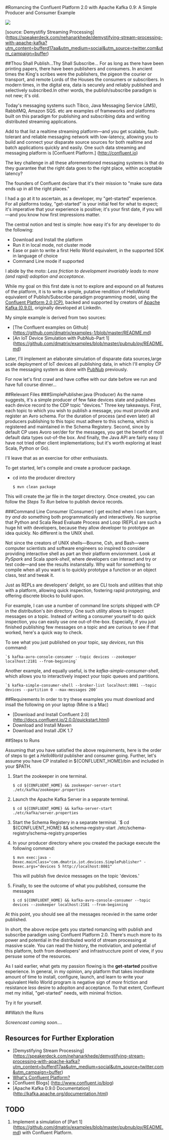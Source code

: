 #Romancing the Confluent Platform 2.0 with Apache Kafka 0.9: A Simple Producer and Consumer Example

![](images/confluent.png)

[source: Demystifiy Streaming Processing] (https://speakerdeck.com/nehanarkhede/demystifying-stream-processing-with-apache-kafka?utm_content=bufferd17aa&utm_medium=social&utm_source=twitter.com&utm_campaign=buffer)

##Thou Shall Publish...Thy Shall Subscribe...
For as long as there have been printing papers, there have been publishers and consumers. 
In ancient times the King's scribes were the publishers, the pigeon the courier or transport, and remote Lords of the Houses the consumers or subscribers. In modern times, in the digital era, data is securely and reliably published and selectively subscribed.In other words, the publish/subscribe paradigm is not new; it's old.

Today's messaging systems such Tibco, Java Messaging Service (JMS), RabbitMQ, Amazon SQS. etc are examples of frameworks and platforms built on this paradigm for publishing and subscribing data and writing distributed streaming applications.

Add to that list a realtime streaming platform—and you get scalable, fault-tolerant and reliable messaging network with low-latency, allowing you to build and connect your disparate source sources for both realtime and batch applications quickly and easily. One such data streaming and messaging platform is [Confluent Platform.] (http://confluent.io)

The key challenge in all these aforementioned messaging systems is that do they guarantee that the right data goes to the right place, within acceptable latency? 

The founders of Confluent declare that it's their mission to "make sure data ends up in all the right places."

I had a go at it to ascertain, as a developer, my "get-started" experience. For all platforms today, "get-started" is your initial feel for what to expect; it's imperative that your experience is positive; it's your first date, if you will—and you know how first impressions matter.

The central notion and test is simple: how easy it's for any developer to do the following:
- Download and Install the platform
- Run it in local mode, not cluster mode
- Ease or pain to write a first Hello World equivalent, in the supported SDK in language of choice
- Command Line mode if supported

I abide by the moto: *Less friction to development invariably leads to more (and rapid) adoption and acceptance*.

While my goal on this first date is not to explore and expound on all features of the platform, it is to write a simple, putative rendition of HelloWorld equivalent of Publish/Subscribe paradigm programming model, using the  
[Confluent Platform 2.0 (CP)](http://confluent.io), backed and supported by creators of [Apache Kafka (0.9.0)](http://kafka.apache.org), originally developed at LinkedIn.

My simple example is derived from two sources:
- [The Confluent examples on Github] (https://github.com/dmatrix/examples-1/blob/master/README.md)
- [An IoT Device Simulation with PubNub-Part 1] (https://github.com/dmatrix/examples/blob/master/pubnub/py/README.md)

Later, I'll implement an elaborate simulation of disparate data sources,large scale deployment of IoT devices all publishing data, in which I'll employ CP as the messaging system as done with [PubNub](https://www.linkedin.com/pulse/pubnub-integration-apache-spark-influxdb-simulation-iot-damji) previously.

For now let's first crawl and have coffee with our date before we run and have full course dinner...

##Relevant Files
###SimplePublisher.java (Producer)
As the name suggests, it's a simple producer of few fake devices state and publishes each device record to the CDP topic "devices." Three key takeaways. First, each topic to which you wish to publish a message, you must provide and register an Avro schema. For the duration of process (and even later) all producers publishing to this topic must adhere to this schema, which is registered and maintained in the Schema Registery. Second, since by default CP uses Avoro ser/der for the messages, you get the benefit of most default data types out-of-the box. And finally, the Java API are fairly easy (I have not tried other client implementations; but it's worth exploring at least Scala, Python or Go).

I'll leave that as an exercise for other enthusiasts. 

To get started, let's compile and create a producer package. 

- cd into the producer directory

	`$ mvn clean package`

This will create the jar file in the *target* directory. Once created, you can follow the *Steps To Run* below to publish device records.

###Command Line Consumer (Consumer)
I get excited when I can *learn, try and do* something both programmatically and interactively. No surprise that Python and Scala Read Evaluate Process and Loop (REPLs) are such a huge hit with developers, because they allow developer to prototype an idea quickly. No different is the UNIX shell. 

Not since the creators of UNIX shells—Bourne, Csh, and Bash—were computer scientists and software engineers so inspired to consider providing interactive shell as part an their platform enviornment. Look at *PySpark* and Scala *spark-shell*, where developers can interact and try or test code—and see the results instanstally. Why wait for something to compile when all you want is to quickly prototype a function or an object class, test and tweak it.

Just as REPLs are developers' delight, so are CLI tools and utilities that ship with a platform, allowing quick inspection, fostering rapid prototyping, and offering discrete blocks to build upon.

For example, I can use a number of command line scripts shipped with CP in the distribution's *bin* directory. One such utility allows to inspect messages on a topic. Instead of writing a consumer yourself to do quick inspection, you can easily use one out-of-the-box. Especially, if you just finished publishing few messages on a topic and are curious to see if that worked, here's a quick way to check.

To see what you just published on your topic, say *devices*, run this command:

	`$ kafka-avro-console-consumer --topic devices --zookeeper localhost:2181 --from-beginning`

Another example, and equally useful, is the *kafka-simple-consumer-shell*, which allows you to interactively inspect your topic queues and partitions.

	`$ kafka-simple-consumer-shell --broker-list localhost:8081 --topic devices --partition 0 --max-messages 200`

##Requirements
In order to try these examples you must download and insall the following on your laptop (Mine is a Mac)
- [Download and Install Confluent 2.0] (http://docs.confluent.io/2.0.0/quickstart.html)
- Download and Install Maven
- Download and Install JDK 1.7

##Steps to Runs

Assuming that you have satisfied the above requirements, here is the order of steps to get a *HelloWorld* publisher and consumer 
going. Further, let's assume you have CP installed in ${CONFLUENT_HOME}/bin and included in your $PATH.

1. Start the zookeeper in one terminal.

	`$ cd ${CONFLUENT_HOME} && zookeeper-server-start ./etc/kafka/zookeeper.properties`

2. Launch the Apache Kafka Server in a separate terminal.

	`$ cd ${CONFLUENT_HOME} && kafka-server-start ./etc/kafka/server.properties`

3. Start the Schema Registery in a separate terminal. 
	`$ cd ${CONFLUENT_HOME} && schema-registry-start ./etc/schema-registry/schema-registry.properties

4. In your producer directory where you created the package execute the following command:

	`$ mvn exec:java -Dexec.mainClass="com.dmatrix.iot.devices.SimplePublisher" -Dexec.args="devices 5 http://localhost:8081"`

	This will publish five device messages on the topic 'devices.'

5. Finally, to see the outcome of what you published, consume the messages 

	`$ cd ${CONFLUENT_HOME} && kafka-avro-console-consumer --topic devices --zookeeper localhost:2181 --from-beginning`

At this point, you should see all the messages recevied in the same order published.

In short, the above recipe gets you started romancing with publish and subscribe paradigm using Confluent Platform 2.0. There's much more to its power and potential in the distributed world of stream processing at massive scale. You can read the history, the motiviation, and potential of this platform, both from developers' and infrastruccture point of view, if you persuse some of the resources. 

As I said earlier, what gets my passion flowing is the **get-started** positive experience. In general, in my opinion, any platform that takes inordinate amount of time to install, configure, launch, and learn to write your equivalent Hello World program is negative sign of *more* friction and resistance *less* desire to adopiton and acceptance. To that extent, Confleunt met my initial, "get-started" needs, with minimal friction.

Try it for yourself.

##Watch the Runs

*Screencast coming soon....*

## Resources for Further Exploration
- [Demystifying Stream Processing] (https://speakerdeck.com/nehanarkhede/demystifying-stream-processing-with-apache-kafka?utm_content=bufferd17aa&utm_medium=social&utm_source=twitter.com&utm_campaign=buffer)
- [What's Confluent Platform?](http://docs.confluent.io/2.0.0/platform.html)
- [Confluent Blogs] (http://www.confluent.io/blog)
- [Apache Kafka 0.9.0 Documentation] (http://kafka.apache.org/documentation.html)

## TODO
1. Implement a simulation of [Part 1] (https://github.com/dmatrix/examples/blob/master/pubnub/py/README.md) with Confluent Platform. 

